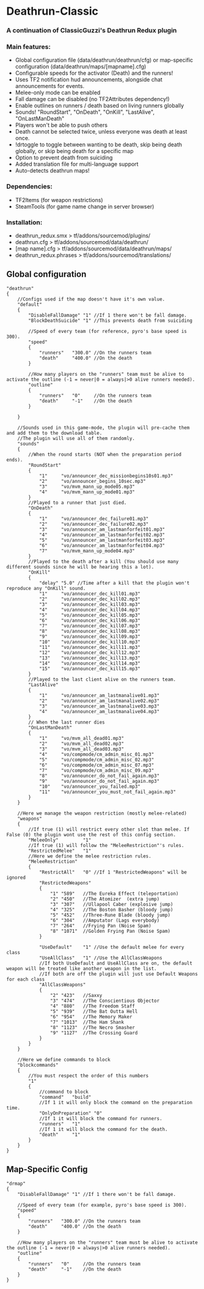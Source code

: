 # Deathrun-Classic
### A continuation of ClassicGuzzi's Deathrun Redux plugin

### Main features:
- Global configuration file (data/deathrun/deathrun/cfg) or map-specific configuration (data/deathrun/maps/[mapname].cfg)
- Configurable speeds for the activator (Death) and the runners!
- Uses TF2 notification hud announcements, alongside chat announcements for events.
- Melee-only mode can be enabled
- Fall damage can be disabled (no TF2Attributes dependency!)
- Enable outlines on runners / death based on living runners globally
- Sounds! "RoundStart", "OnDeath", "OnKill", "LastAlive", "OnLastManDeath"
- Players won't be able to push others
- Death cannot be selected twice, unless everyone was death at least once.
- !drtoggle to toggle between wanting to be death, skip being death globally, or skip being death for a specific map
- Option to prevent death from suiciding
- Added translation file for multi-language support
- Auto-detects deathrun maps!

### Dependencies:
- TF2Items (for weapon restrictions)
- SteamTools (for game name change in server browser)
	
### Installation:
- deathrun_redux.smx > tf/addons/sourcemod/plugins/
- deathrun.cfg > tf/addons/sourcemod/data/deathrun/
- [map name].cfg > tf/addons/sourcemod/data/deathrun/maps/
- deathrun_redux.phrases > tf/addons/sourcemod/translations/

## Global configuration
```
"deathrun"
{
	//Configs used if the map doesn't have it's own value.
	"default"
	{
		"DisableFallDamage" "1"	//If 1 there won't be fall damage.
		"BlockDeathSuicide"	"1"	//This prevents death from suiciding
		
		//Speed of every team (for reference, pyro's base speed is 300).
		"speed"
		{
			"runners"	"300.0"	//On the runners team
			"death"		"400.0"	//On the death
		}
		
		//How many players on the "runners" team must be alive to activate the outline (-1 = never|0 = always|>0 alive runners needed).
		"outline"	
		{
			"runners"	"0"		//On the runners team
			"death"		"-1"	//On the death
		}
	
	}
		
	//Sounds used in this game-mode, the plugin will pre-cache them and add them to the download table.
	//The plugin will use all of them randomly.
	"sounds"
	{
		//When the round starts (NOT when the preparation period ends).
		"RoundStart"		
		{
			"1"		"vo/announcer_dec_missionbegins10s01.mp3"
			"2"		"vo/announcer_begins_10sec.mp3"
			"3"		"vo/mvm_mann_up_mode05.mp3"
			"4"		"vo/mvm_mann_up_mode01.mp3"
		}
		//Played to a runner that just died.
		"OnDeath"	
		{
			"1"		"vo/announcer_dec_failure01.mp3"
			"2"		"vo/announcer_dec_failure02.mp3"
			"3"		"vo/announcer_am_lastmanforfeit01.mp3"
			"4"		"vo/announcer_am_lastmanforfeit02.mp3"
			"5"		"vo/announcer_am_lastmanforfeit03.mp3"
			"6"		"vo/announcer_am_lastmanforfeit04.mp3"
			"7"		"vo/mvm_mann_up_mode04.mp3"
		}
		//Played to the death after a kill (You should use many different sounds since he will be hearing this a lot).
		"OnKill"
		{
			"delay"	"5.0" //Time after a kill that the plugin won't reproduce any "OnKill" sound.
			"1"		"vo/announcer_dec_kill01.mp3"
			"2"		"vo/announcer_dec_kill02.mp3"
			"3"		"vo/announcer_dec_kill03.mp3"
			"4"		"vo/announcer_dec_kill04.mp3"
			"5"		"vo/announcer_dec_kill05.mp3"
			"6"		"vo/announcer_dec_kill06.mp3"
			"7"		"vo/announcer_dec_kill07.mp3"
			"8"		"vo/announcer_dec_kill08.mp3"
			"9"		"vo/announcer_dec_kill09.mp3"
			"10"	"vo/announcer_dec_kill10.mp3"
			"11"	"vo/announcer_dec_kill11.mp3"
			"12"	"vo/announcer_dec_kill12.mp3"
			"13"	"vo/announcer_dec_kill13.mp3"
			"14"	"vo/announcer_dec_kill14.mp3"
			"15"	"vo/announcer_dec_kill15.mp3"
		}
		//Played to the last client alive on the runners team.
		"LastAlive"
		{
			"1"		"vo/announcer_am_lastmanalive01.mp3"
			"2"		"vo/announcer_am_lastmanalive02.mp3"
			"3"		"vo/announcer_am_lastmanalive03.mp3"
			"4"		"vo/announcer_am_lastmanalive04.mp3"
		}
		// When the last runner dies
		"OnLastManDeath"
		{
			"1"		"vo/mvm_all_dead01.mp3"
			"2"		"vo/mvm_all_dead02.mp3"
			"3"		"vo/mvm_all_dead03.mp3"
			"4"		"vo/compmode/cm_admin_misc_01.mp3"
			"5"		"vo/compmode/cm_admin_misc_02.mp3"
			"6"		"vo/compmode/cm_admin_misc_07.mp3"
			"7"		"vo/compmode/cm_admin_misc_09.mp3"
			"8"		"vo/announcer_do_not_fail_again.mp3"
			"9"		"vo/announcer_do_not_fail_again.mp3"
			"10"	"vo/announcer_you_failed.mp3"
			"11"	"vo/announcer_you_must_not_fail_again.mp3"
		}		
	}
	
	//Here we manage the weapon restriction (mostly melee-related)
	"weapons"
	{
		//If true (1) will restrict every other slot than melee. If False (0) the plugin wont use the rest of this config section.
		"MeleeOnly"			"1"		
		//If true (1) will follow the "MeleeRestriction"'s rules. 
		"RestrictedMelee"	"1"		
		//Here we define the melee restriction rules.
		"MeleeRestriction"
		{
			"RestrictAll"	"0"	//If 1 "RestrictedWeapons" will be ignored
			"RestrictedWeapons"
			{
				"1"	"589"	//The Eureka Effect (teleportation)
				"2"	"450"	//The Atomizer	(extra jump)
				"3"	"307"	//Ullapool Caber (explosive jump)
				"4"	"325"	//The Boston Basher (bloody jump)
				"5"	"452"	//Three-Rune Blade (bloody jump)
				"6"	"304"	//Amputator (Lags everybody)
				"7" "264"	//Frying Pan (Noise Spam)
				"8"	"1071"	//Golden Frying Pan (Noise Spam)
			}
			
			"UseDefault"	"1"	//Use the default melee for every class
			"UseAllClass"	"1"	//Use the AllClassWeapons
			//If both UseDefault and UseAllClass are on, the default weapon will be treated like another weapon in the list.
			//If both are off the plugin will just use Default Weapons for each class
			"AllClassWeapons"
			{
				"2"	"423"	//Saxxy
				"3"	"474"	//The Conscientious Objector
				"4"	"880"	//The Freedom Staff
				"5"	"939"	//The Bat Outta Hell
				"6"	"954"	//The Memory Maker
				"7"	"1013"	//The Ham Shank
				"8"	"1123"	//The Necro Smasher
				"9"	"1127"	//The Crossing Guard
			}
		}
	}
	
	//Here we define commands to block
	"blockcommands"
	{
		//You must respect the order of this numbers
		"1"
		{
			//command to block
			"command"	"build"		
			//If 1 it will only block the command on the preparation time.
			"OnlyOnPreparation"	"0"	
			//If 1 it will block the command for runners.
			"runners"	"1"		
			//If 1 it will block the command for the death.			
			"death"		"1"			
		}
	}
}
```

## Map-Specific Config
```
"drmap"
{
	"DisableFallDamage" "1"	//If 1 there won't be fall damage.
	
	//Speed of every team (for example, pyro's base speed is 300).
	"speed"
	{
		"runners"	"300.0"	//On the runners team
		"death"		"400.0"	//On the death
	}
	
	//How many players on the "runners" team must be alive to activate the outline (-1 = never|0 = always|>0 alive runners needed).
	"outline"	
	{
		"runners"	"0"		//On the runners team
		"death"		"-1"	//On the death
	}
}
```
